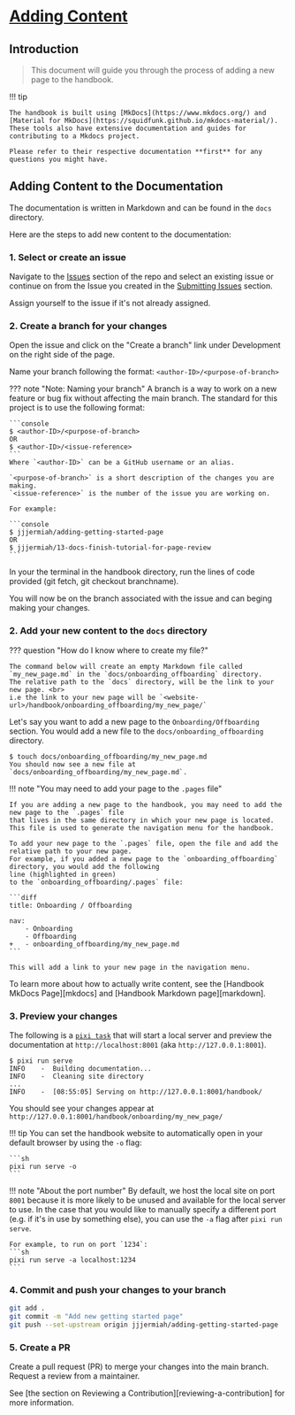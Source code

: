# [Adding Content](#adding-content)

## Introduction

> This document will guide you through the process of adding a new page to the
> handbook.

!!! tip

    The handbook is built using [MkDocs](https://www.mkdocs.org/) and [Material for MkDocs](https://squidfunk.github.io/mkdocs-material/).
    These tools also have extensive documentation and guides for contributing to a Mkdocs project.

    Please refer to their respective documentation **first** for any questions you might have.

## Adding Content to the Documentation

The documentation is written in Markdown and can be found in the `docs` directory.

Here are the steps to add new content to the documentation:

### 1. Select or create an issue
Navigate to the [Issues](https://github.com/bhklab/handbook/issues) section of the repo and select an existing issue or continue on from the Issue you created in the [Submitting Issues](submitting_issues.md) section. 

Assign yourself to the issue if it's not already assigned.

### 2. Create a branch for your changes

Open the issue and click on the "Create a branch" link under Development on the right side of the page.

Name your branch following the format: `<author-ID>/<purpose-of-branch>`

??? note "Note: Naming your branch"
    A branch is a way to work on a new feature or bug fix without affecting the main branch.
    The standard for this project is to use the following format:

    ```console
    $ <author-ID>/<purpose-of-branch>
    OR
    $ <author-ID>/<issue-reference>
    ```
    Where `<author-ID>` can be a GitHub username or an alias.

    `<purpose-of-branch>` is a short description of the changes you are making.
    `<issue-reference>` is the number of the issue you are working on.

    For example:

    ```console
    $ jjjermiah/adding-getting-started-page
    OR
    $ jjjermiah/13-docs-finish-tutorial-for-page-review
    ```

In your the terminal in the handbook directory, run the lines of code provided (git fetch, git checkout branchname).

You will now be on the branch associated with the issue and can beging making your changes.


### 2. Add your new content to the `docs` directory

??? question "How do I know where to create my file?"

    The command below will create an empty Markdown file called `my_new_page.md` in the `docs/onboarding_offboarding` directory.
    The relative path to the `docs` directory, will be the link to your new page. <br>
    i.e the link to your new page will be `<website-url>/handbook/onboarding_offboarding/my_new_page/`

Let's say you want to add a new page to the `Onboarding/Offboarding` section.
You would add a new file to the `docs/onboarding_offboarding` directory.

```console
$ touch docs/onboarding_offboarding/my_new_page.md
You should now see a new file at `docs/onboarding_offboarding/my_new_page.md`.
```

!!! note "You may need to add your page to the `.pages` file"

    If you are adding a new page to the handbook, you may need to add the new page to the `.pages` file
    that lives in the same directory in which your new page is located.
    This file is used to generate the navigation menu for the handbook.

    To add your new page to the `.pages` file, open the file and add the relative path to your new page.
    For example, if you added a new page to the `onboarding_offboarding` directory, you would add the following
    line (highlighted in green)
    to the `onboarding_offboarding/.pages` file:

    ```diff
    title: Onboarding / Offboarding

    nav:
        - Onboarding
        - Offboarding
    +   - onboarding_offboarding/my_new_page.md
    ```

    This will add a link to your new page in the navigation menu.

To learn more about how to actually write content, see the [Handbook MkDocs Page][mkdocs] and
[Handbook Markdown page][markdown].

### 3. Preview your changes

The following is a [`pixi task`](https://pixi.sh/latest/features/advanced_tasks/)
that will start a local server and preview the documentation at `http://localhost:8001` (aka `http://127.0.0.1:8001`).

```console
$ pixi run serve
INFO    -  Building documentation...
INFO    -  Cleaning site directory
...
INFO    -  [08:55:05] Serving on http://127.0.0.1:8001/handbook/
```

You should see your changes appear at `http://127.0.0.1:8001/handbook/onboarding/my_new_page/`

!!! tip
    You can set the handbook website to automatically open in your default
    browser by using the `-o` flag:

    ```sh
    pixi run serve -o
    ```

!!! note "About the port number"
    By default, we host the local site on port `8001` because it is more likely
    to be unused and available for the local server to use. In the case that you
    would like to manually specify a different port (e.g. if it's in use by
    something else), you can use the `-a` flag after `pixi run serve`.

    For example, to run on port `1234`:
    ```sh
    pixi run serve -a localhost:1234
    ```

### 4. Commit and push your changes to your branch

```sh
git add .
git commit -m "Add new getting started page"
git push --set-upstream origin jjjermiah/adding-getting-started-page
```

### 5. Create a PR

Create a pull request (PR) to merge your changes into the main branch.
Request a review from a maintainer.

See [the section on Reviewing a Contribution][reviewing-a-contribution] for more information.
